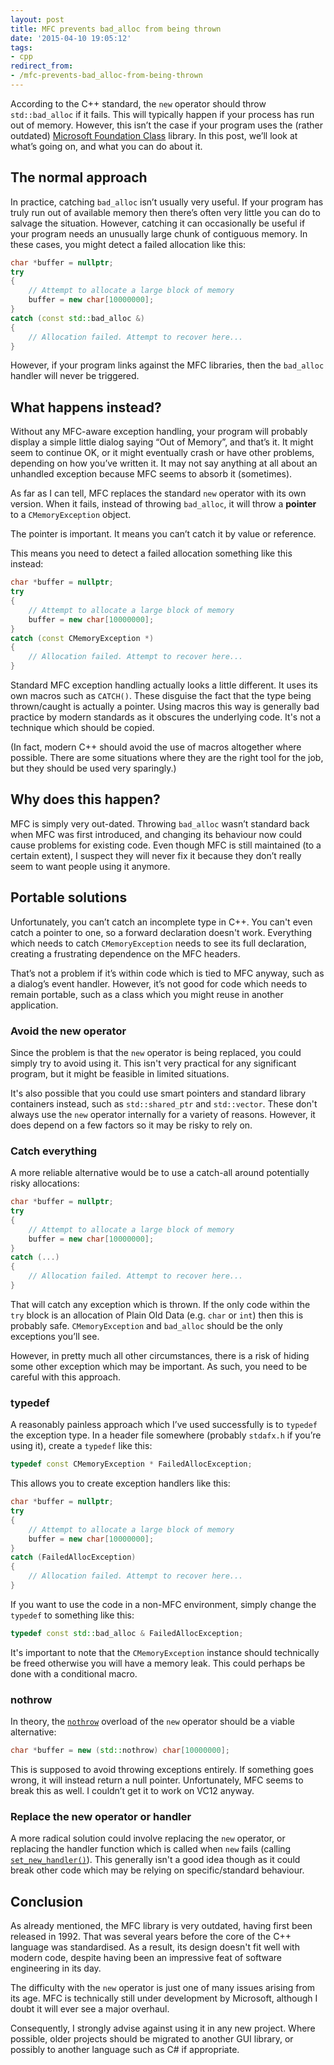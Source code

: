 ```yaml
---
layout: post
title: MFC prevents bad_alloc from being thrown
date: '2015-04-10 19:05:12'
tags:
- cpp
redirect_from:
- /mfc-prevents-bad_alloc-from-being-thrown
---
```


According to the C++ standard, the `new` operator should throw `std::bad_alloc` if it fails. This will typically happen if your process has run out of memory. However, this isn’t the case if your program uses the (rather outdated) [Microsoft Foundation Class](https://docs.microsoft.com/en-us/cpp/mfc/mfc-desktop-applications) library. In this post, we’ll look at what’s going on, and what you can do about it.

## The normal approach

In practice, catching `bad_alloc` isn’t usually very useful. If your program has truly run out of available memory then there’s often very little you can do to salvage the situation. However, catching it can occasionally be useful if your program needs an unusually large chunk of contiguous memory. In these cases, you might detect a failed allocation like this:

```cpp
char *buffer = nullptr;
try
{
    // Attempt to allocate a large block of memory
    buffer = new char[10000000];
}
catch (const std::bad_alloc &)
{
    // Allocation failed. Attempt to recover here...
}
```

However, if your program links against the MFC libraries, then the `bad_alloc` handler will never be triggered.

## What happens instead?

Without any MFC-aware exception handling, your program will probably display a simple little dialog saying “Out of Memory”, and that’s it. It might seem to continue OK, or it might eventually crash or have other problems, depending on how you’ve written it. It may not say anything at all about an unhandled exception because MFC seems to absorb it (sometimes).

As far as I can tell, MFC replaces the standard `new` operator with its own version. When it fails, instead of throwing `bad_alloc`, it will throw a **pointer** to a `CMemoryException` object.

The pointer is important. It means you can’t catch it by value or reference.

This means you need to detect a failed allocation something like this instead:

```cpp
char *buffer = nullptr;
try
{
    // Attempt to allocate a large block of memory
    buffer = new char[10000000];
}
catch (const CMemoryException *)
{
    // Allocation failed. Attempt to recover here...
}
```

Standard MFC exception handling actually looks a little different. It uses its own macros such as `CATCH()`. These disguise the fact that the type being thrown/caught is actually a pointer. Using macros this way is generally bad practice by modern standards as it obscures the underlying code. It's not a technique which should be copied.

(In fact, modern C++ should avoid the use of macros altogether where possible. There are some situations where they are the right tool for the job, but they should be used very sparingly.)

## Why does this happen?

MFC is simply very out-dated. Throwing `bad_alloc` wasn’t standard back when MFC was first introduced, and changing its behaviour now could cause problems for existing code. Even though MFC is still maintained (to a certain extent), I suspect they will never fix it because they don’t really seem to want people using it anymore.

## Portable solutions

Unfortunately, you can’t catch an incomplete type in C++. You can't even catch a pointer to one, so a forward declaration doesn't work. Everything which needs to catch `CMemoryException` needs to see its full declaration, creating a frustrating dependence on the MFC headers.

That’s not a problem if it’s within code which is tied to MFC anyway, such as a dialog’s event handler. However, it’s not good for code which needs to remain portable, such as a class which you might reuse in another application.

### Avoid the new operator

Since the problem is that the `new` operator is being replaced, you could simply try to avoid using it. This isn't very practical for any significant program, but it might be feasible in limited situations.

It's also possible that you could use smart pointers and standard library containers instead, such as `std::shared_ptr` and `std::vector`. These don't always use the `new` operator internally for a variety of reasons. However, it does depend on a few factors so it may be risky to rely on.

### Catch everything

A more reliable alternative would be to use a catch-all around potentially risky allocations:

```cpp
char *buffer = nullptr;
try
{
    // Attempt to allocate a large block of memory
    buffer = new char[10000000];
}
catch (...)
{
    // Allocation failed. Attempt to recover here...
}
```

That will catch any exception which is thrown. If the only code within the `try` block is an allocation of Plain Old Data (e.g. `char` or `int`) then this is probably safe. `CMemoryException` and `bad_alloc` should be the only exceptions you’ll see.

However, in pretty much all other circumstances, there is a risk of hiding some other exception which may be important. As such, you need to be careful with this approach.

### typedef

A reasonably painless approach which I’ve used successfully is to `typedef` the exception type. In a header file somewhere (probably `stdafx.h` if you’re using it), create a `typedef` like this:

```cpp
typedef const CMemoryException * FailedAllocException;
```

This allows you to create exception handlers like this:

```cpp
char *buffer = nullptr;
try
{
    // Attempt to allocate a large block of memory
    buffer = new char[10000000];
}
catch (FailedAllocException)
{
    // Allocation failed. Attempt to recover here...
}
```

If you want to use the code in a non-MFC environment, simply change the `typedef` to something like this:

```cpp
typedef const std::bad_alloc & FailedAllocException;
```

It's important to note that the `CMemoryException` instance should technically be freed otherwise you will have a memory leak. This could perhaps be done with a conditional macro.

### nothrow

In theory, the [`nothrow`](https://en.cppreference.com/w/cpp/memory/new/nothrow) overload of the `new` operator should be a viable alternative:

```cpp
char *buffer = new (std::nothrow) char[10000000];
```

This is supposed to avoid throwing exceptions entirely. If something goes wrong, it will instead return a null pointer. Unfortunately, MFC seems to break this as well. I couldn’t get it to work on VC12 anyway.

### Replace the new operator or handler

A more radical solution could involve replacing the `new` operator, or replacing the handler function which is called when `new` fails (calling [`set_new_handler()`](https://en.cppreference.com/w/cpp/memory/new/set_new_handler)). This generally isn't a good idea though as it could break other code which may be relying on specific/standard behaviour.

## Conclusion

As already mentioned, the MFC library is very outdated, having first been released in 1992. That was several years before the core of the C++ language was standardised. As a result, its design doesn't fit well with modern code, despite having been an impressive feat of software engineering in its day.

The difficulty with the `new` operator is just one of many issues arising from its age. MFC is technically still under development by Microsoft, although I doubt it will ever see a major overhaul.

Consequently, I strongly advise against using it in any new project. Where possible, older projects should be migrated to another GUI library, or possibly to another language such as C# if appropriate.
